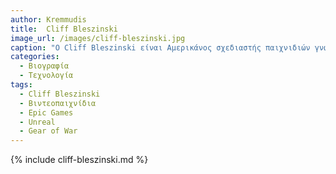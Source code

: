```yaml
---
author: Kremmudis
title:  Cliff Bleszinski
image_url: /images/cliff-bleszinski.jpg
caption: "Ο Cliff Bleszinski είναι Αμερικάνος σχεδιαστής παιχνιδιών γνωστός για τους τίτλους Unreal και Gears of War"
categories:
  - Βιογραφία 
  - Τεχνολογία
tags:
  - Cliff Bleszinski
  - Βιντεοπαιχνίδια
  - Epic Games
  - Unreal
  - Gear of War
---
```


{% include cliff-bleszinski.md %}
